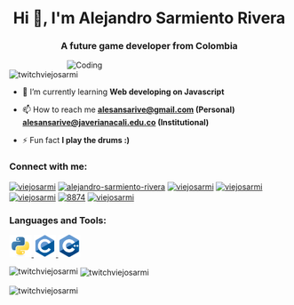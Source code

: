 <h1 align="center">Hi 👋, I'm Alejandro Sarmiento Rivera</h1>
<h3 align="center">A future game developer from Colombia</h3>
<img align="right" alt="Coding" width="400" src="https://i.pinimg.com/originals/5c/8f/08/5c8f08b5fe55e12baae6fc54e46c343a.gif">

<p align="left"> <img src="https://komarev.com/ghpvc/?username=twitchviejosarmi&label=Profile%20views&color=0e75b6&style=flat" alt="twitchviejosarmi" /> </p>

- 🌱 I’m currently learning **Web developing on Javascript**

- 📫 How to reach me **alesansarive@gmail.com (Personal) alesansarive@javerianacali.edu.co (Institutional)**

- ⚡ Fun fact **I play the drums :)**

<h3 align="left">Connect with me:</h3>
<p align="left">
<a href="https://twitter.com/viejosarmi" target="blank"><img align="center" src="https://raw.githubusercontent.com/rahuldkjain/github-profile-readme-generator/master/src/images/icons/Social/twitter.svg" alt="viejosarmi" height="30" width="40" /></a>
<a href="https://linkedin.com/in/alejandro-sarmiento-rivera" target="blank"><img align="center" src="https://raw.githubusercontent.com/rahuldkjain/github-profile-readme-generator/master/src/images/icons/Social/linked-in-alt.svg" alt="alejandro-sarmiento-rivera" height="30" width="40" /></a>
<a href="https://fb.com/viejosarmi" target="blank"><img align="center" src="https://raw.githubusercontent.com/rahuldkjain/github-profile-readme-generator/master/src/images/icons/Social/facebook.svg" alt="viejosarmi" height="30" width="40" /></a>
<a href="https://instagram.com/viejosarmi" target="blank"><img align="center" src="https://raw.githubusercontent.com/rahuldkjain/github-profile-readme-generator/master/src/images/icons/Social/instagram.svg" alt="viejosarmi" height="30" width="40" /></a>
<a href="https://www.youtube.com/c/viejosarmi" target="blank"><img align="center" src="https://raw.githubusercontent.com/rahuldkjain/github-profile-readme-generator/master/src/images/icons/Social/youtube.svg" alt="viejosarmi" height="30" width="40" /></a>
<a href="https://discord.gg/8874" target="blank"><img align="center" src="https://raw.githubusercontent.com/rahuldkjain/github-profile-readme-generator/master/src/images/icons/Social/discord.svg" alt="8874" height="30" width="40" /></a>
<a href="https://www.twitch.tv/viejosarmi" target="blank"><img align="center" src="https://seeklogo.com/images/T/twitch-logo-4931D91F85-seeklogo.com.png" alt="viejosarmi" height="25" width="25" /></a>
</p>

<h3 align="left">Languages and Tools:</h3>
<p align="left"> <a href="https://www.python.org" target="_blank" rel="noreferrer"> <img src="https://raw.githubusercontent.com/devicons/devicon/master/icons/python/python-original.svg" alt="python" width="40" height="40"/> </a> <a href="https://www.cprogramming.com/" target="_blank" rel="noreferrer"> <img src="https://raw.githubusercontent.com/devicons/devicon/master/icons/c/c-original.svg" alt="c" width="40" height="40"/> </a> <a href="https://www.w3schools.com/cpp/" target="_blank" rel="noreferrer"> <img src="https://raw.githubusercontent.com/devicons/devicon/master/icons/cplusplus/cplusplus-original.svg" alt="cplusplus" width="40" height="40"/> </a> </p>

<p><img align="left" src="https://github-readme-stats.vercel.app/api/top-langs?username=twitchviejosarmi&show_icons=true&locale=en&layout=compact" alt="twitchviejosarmi" /></p>

<p>&nbsp;<img align="center" src="https://github-readme-stats.vercel.app/api?username=twitchviejosarmi&show_icons=true&locale=en" alt="twitchviejosarmi" /></p>

<p><img align="center" src="https://github-readme-streak-stats.herokuapp.com/?user=twitchviejosarmi&" alt="twitchviejosarmi" /></p>
